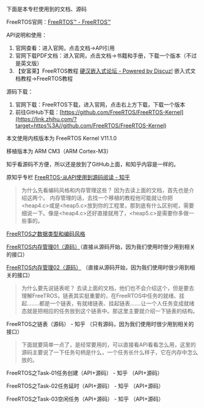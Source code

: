 下面是本专栏使用到的文档、源码

FreeRTOS官网：[FreeRTOS™ - FreeRTOS™](https://link.zhihu.com/?target=https%3A//www.freertos.org/)

API说明和使用：

1. 官网查看：进入官网，点击文档->API引用
2. 官网下载PDF文档：进入官网，点击文档->书籍和手册，下载一个版本（不过是英文版）
3. 【安富莱】FreeRTOS教程 [硬汉嵌入式论坛 - Powered by Discuz!](https://link.zhihu.com/?target=https%3A//forum.anfulai.cn/forum.php) 嵌入式文档教程->FreeRTOS教程

源码下载：

1.  官网下载：FreeRTOS下载，进入官网，点击右上方下载，下载一个版本
2.  前往GitHub下载：[https://github.com/FreeRTOS/FreeRTOS-Kernel](https://link.zhihu.com/?target=https%3A//github.com/FreeRTOS/FreeRTOS-Kernel)



本文使用内核版本为 FreeRTOS Kernel V11.1.0

移植版本为 ARM CM3（ARM Cortex-M3）



知乎看源码不方便，所以还是放到了GitHub上面，和知乎内容是一样的。

原知乎专栏  [FreeRTOS-从API使用到源码阅读 - 知乎](https://zhuanlan.zhihu.com/column/c_1949139698313310238)





> 为什么先看编码风格和内存管理这些？
> 因为去读上面的文档，首先也是介绍这两个。
> 内存管理的话，去找一个移植的教程他可能就让你把<heap4.c>或是<heap5.c>放到你的工程里，那到底有什么区别呢，需要细说一下。像是<heap4.c>还好直接就用了，<heap5.c>是需要你多做一些事的。

[FreeRTOS之数据类型和编码风格](./FreeRTOS之数据类型和编码风格.md)

[FreeRTOS内存管理01（源码）]((./FreeRTOS内存管理01（源码）.md))（直接从源码开始，因为我们使用时很少用到相关的接口）

[FreeRTOS内存管理02（源码）](./FreeRTOS内存管理02（源码）.md) （直接从源码开始，因为我们使用时很少用到相关的接口）

> 为什么要先说链表呢？
> 去读上面的文档，他们也不会介绍这个，但是要去理解FreeTROS，链表其实挺重要的，在FreeRTOS中任务的就绪、挂起........都是一个链表，有就绪链表、挂起链表.......让一个人任务变成就绪态就是把相应的任务放到这个链表中。那这里主要就介绍一下链表的结构。

FreeRTOS之链表（源码） - 知乎 （只有源码，因为我们使用时很少用到相关的接口）

> 下面就要简单一点了，是经常要用的，可以直接看API看看怎么用，这里的源码主要说了一下任务句柄是什么，一个任务长什么样子，它在内存中怎么放的。

FreeRTOS之Task-01任务创建（API+源码） - 知乎 （API+源码）

FreeRTOS之Task-02任务延时（API+源码） - 知乎 （API+源码）

FreeRTOS之Task-03空闲任务（API+源码） - 知乎 （API+源码）